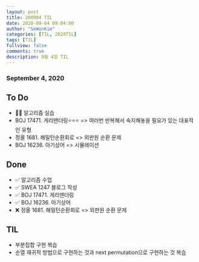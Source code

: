 ```yaml
---
layout: post
title: 200904 TIL
date: 2020-09-04 09:04:00
author: "SeWonKim"
categories: [TIL, 2020TIL]
tags: [TIL]
fullview: false
comments: true
description: 9월 4일 TIL
---
```


### September 4, 2020

## To Do

- 👨‍💻 알고리즘 실습
- BOJ 17471. 게리맨더링⭐⭐⭐ => 여러번 반복해서 숙지해놓을 필요가 있는 대표적인 유형
- 정올 1681. 해밀턴순환회로 => 외판원 순환 문제
- BOJ 16236. 아기상어 => 시뮬레이션

## Done

- ✅ 알고리즘 수업
- ✅ SWEA 1247 블로그 작성
- ✅ BOJ 17471. 게리맨더링
- ✅ BOJ 16236. 아기상어
- ❌ 정올 1681. 해밀턴순환회로 => 외판원 순환 문제

## TIL

- 부분집합 구현 복습
- 순열 재귀적 방법으로 구현하는 것과 next permutation으로 구현하는 것 복습
